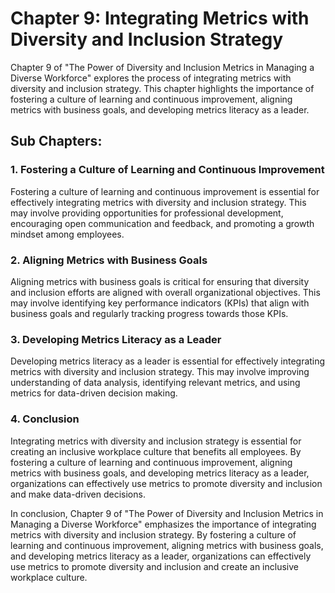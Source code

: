 Chapter 9: Integrating Metrics with Diversity and Inclusion Strategy
====================================================================

Chapter 9 of "The Power of Diversity and Inclusion Metrics in Managing a Diverse Workforce" explores the process of integrating metrics with diversity and inclusion strategy. This chapter highlights the importance of fostering a culture of learning and continuous improvement, aligning metrics with business goals, and developing metrics literacy as a leader.

Sub Chapters:
-------------

### 1. Fostering a Culture of Learning and Continuous Improvement

Fostering a culture of learning and continuous improvement is essential for effectively integrating metrics with diversity and inclusion strategy. This may involve providing opportunities for professional development, encouraging open communication and feedback, and promoting a growth mindset among employees.

### 2. Aligning Metrics with Business Goals

Aligning metrics with business goals is critical for ensuring that diversity and inclusion efforts are aligned with overall organizational objectives. This may involve identifying key performance indicators (KPIs) that align with business goals and regularly tracking progress towards those KPIs.

### 3. Developing Metrics Literacy as a Leader

Developing metrics literacy as a leader is essential for effectively integrating metrics with diversity and inclusion strategy. This may involve improving understanding of data analysis, identifying relevant metrics, and using metrics for data-driven decision making.

### 4. Conclusion

Integrating metrics with diversity and inclusion strategy is essential for creating an inclusive workplace culture that benefits all employees. By fostering a culture of learning and continuous improvement, aligning metrics with business goals, and developing metrics literacy as a leader, organizations can effectively use metrics to promote diversity and inclusion and make data-driven decisions.

In conclusion, Chapter 9 of "The Power of Diversity and Inclusion Metrics in Managing a Diverse Workforce" emphasizes the importance of integrating metrics with diversity and inclusion strategy. By fostering a culture of learning and continuous improvement, aligning metrics with business goals, and developing metrics literacy as a leader, organizations can effectively use metrics to promote diversity and inclusion and create an inclusive workplace culture.


